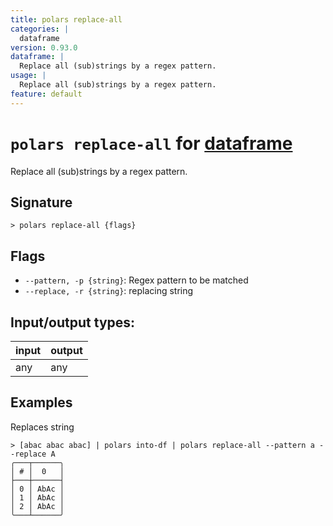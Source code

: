 ```yaml
---
title: polars replace-all
categories: |
  dataframe
version: 0.93.0
dataframe: |
  Replace all (sub)strings by a regex pattern.
usage: |
  Replace all (sub)strings by a regex pattern.
feature: default
---
```

<!-- This file is automatically generated. Please edit the command in https://github.com/nushell/nushell instead. -->

# `polars replace-all` for [dataframe](/commands/categories/dataframe.md)

<div class='command-title'>Replace all (sub)strings by a regex pattern.</div>

## Signature

```> polars replace-all {flags} ```

## Flags

 -  `--pattern, -p {string}`: Regex pattern to be matched
 -  `--replace, -r {string}`: replacing string


## Input/output types:

| input | output |
| ----- | ------ |
| any   | any    |

## Examples

Replaces string
```nu
> [abac abac abac] | polars into-df | polars replace-all --pattern a --replace A
╭───┬──────╮
│ # │  0   │
├───┼──────┤
│ 0 │ AbAc │
│ 1 │ AbAc │
│ 2 │ AbAc │
╰───┴──────╯

```
